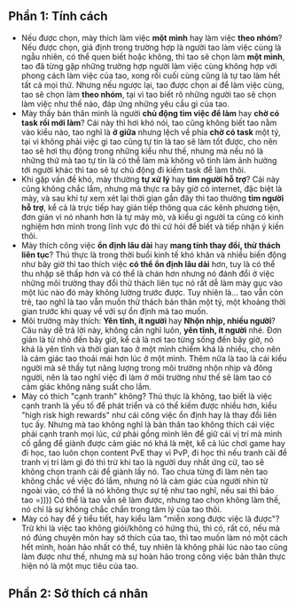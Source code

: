 ## Phần 1: Tính cách
- Nếu được chọn, mày thích làm việc **một mình** hay làm việc **theo nhóm**?
	Nếu được chọn, giả định trong trường hợp là người tao làm việc cùng là ngẫu nhiên, có thể quen biết hoặc không, thì tao sẽ chọn làm **một mình**, tao đã từng gặp những trường hợp người làm việc cùng không hợp với phong cách làm việc của tao, xong rồi cuối cùng cũng là tự tao làm hết tất cả mọi thứ. Nhưng nếu ngược lại, tao được chọn ai để làm việc cùng, tao sẽ chọn làm **theo nhóm**, tại vì tao biết rõ những người tao sẽ chọn làm việc như thế nào, đáp ứng những yêu cầu gì của tao.
- Mày thấy bản thân mình là người **chủ động tìm việc để làm** hay **chờ có task rồi mới làm**?
	Cái này thì hơi khó nói, tao cũng không biết tao nằm vào kiểu nào, tao nghĩ là **ở giữa** nhưng lệch về phía **chờ có task** một tý, tại vì không phải việc gì tao cũng tự tin là tao sẽ làm tốt được, cho nên tao sẽ hơi thụ động trong những kiểu như thế, nhưng mà nếu nó là những thứ mà tao tự tin là có thể làm mà không vô tình làm ảnh hưởng tới người khác thì tao sẽ tự chủ động đi kiếm task để làm thôi.
- Khi gặp vấn đề khó, mày thường **tự xử lý** hay **tìm người hỗ trợ**?
	Cái này cũng không chắc lắm, nhưng mà thực ra bây giờ có internet, đặc biệt là mày, và sau khi tự xem xét lại thời gian gần đây thì tao thường **tìm người hỗ trợ**, kể cả là trực tiếp hay gián tiếp thông qua các kênh phương tiện, đơn giản vì nó nhanh hơn là tự mày mò, và kiểu gì người ta cũng có kinh nghiệm hơn mình trong lĩnh vực đó thì cứ hỏi để biết và tiếp nhận ý kiến thôi.
- Mày thích công việc **ổn định lâu dài** hay **mang tính thay đổi, thử thách liên tục**?
	Thú thực là trong thời buổi kinh tế khó khăn và nhiều biến động như bây giờ thì tao thích việc **có thể ổn định lâu dài** hơn, tuy là có thể thu nhập sẽ thấp hơn và có thể là chán hơn nhưng nó đánh đổi ở việc những môi trường thay đổi thử thách liên tục nó rất dễ làm mày gục vào một lúc nào đó mày không lường trước được. Tuy nhiên là... tao vẫn còn trẻ, tao nghĩ là tao vẫn muốn thử thách bản thân một tý, một khoảng thời gian trước khi quay về với sự ổn định mà tao muốn.
- Môi trường mày thích: **Yên tĩnh, ít người** hay **Nhộn nhịp, nhiều người**?
	Câu này dễ trả lời này, không cần nghĩ luôn, **yên tĩnh, ít người** nhé. Đơn giản là từ nhỏ đến bây giờ, kể cả là nơi tao từng sống đến bây giờ, nó khá là yên tĩnh và thời gian tao ở một mình chiếm khá là nhiều, cho nên là cảm giác tao thoải mái hơn lúc ở một mình. Thêm nữa là tao là cái kiểu người mà sẽ thấy tụt năng lượng trong môi trường nhộn nhịp và đông người, nên là tao nghĩ việc đi làm ở môi trường như thế sẽ làm tao có cảm giác không năng suất cho lắm.
- Mày có thích "cạnh tranh" không?
	Thú thực là không, tao biết là việc cạnh tranh là yếu tố để phát triển và có thể kiếm được nhiều hơn, kiểu "high risk high rewards" như cái công việc ổn định hay là thay đổi liên tục ấy. Nhưng mà tao không nghĩ là bản thân tao không thích cái việc phải cạnh tranh mọi lúc, cứ phải gồng mình lên để giữ cái vị trí mà mình cố gắng để giành được cảm giác nó khá là mệt, kể cả lúc chơi game hay đi học, tao luôn chọn content PvE thay vì PvP, đi học thì nếu tranh cãi để tranh vị trí làm gì đó thì trừ khi tao là người duy nhất ứng cử, tao sẽ không chọn tranh cãi để giành lấy nó. Tao chưa từng đi làm nên tao không chắc về việc đó lắm, nhưng nó là cảm giác của người nhìn từ ngoài vào, có thể là nó không thực sự tệ như tao nghĩ, nếu sai thì bảo tao =)))) Có thể là tao vẫn sẽ làm được, nhưng tao chọn không làm thế, nó chỉ là sự không chắc chắn trong tâm lý của tao thôi.
- Mày có hay để ý tiểu tiết, hay kiểu làm "miễn xong được việc là được"?
	Trừ khi là việc tao không giỏi/không có hứng thú, thì có, rất có, nếu mà nó đúng chuyên môn hay sở thích của tao, thì tao muốn làm nó một cách hết mình, hoàn hảo nhất có thể, tuy nhiên là không phải lúc nào tao cũng làm được như thế, nhưng mà sự hoàn hảo trong công việc bản thân thực hiện nó là một mục tiêu của tao.
## Phần 2: Sở thích cá nhân
